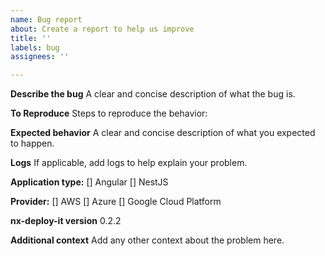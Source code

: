 ```yaml
---
name: Bug report
about: Create a report to help us improve
title: ''
labels: bug
assignees: ''

---
```


**Describe the bug**
A clear and concise description of what the bug is.

**To Reproduce**
Steps to reproduce the behavior:

**Expected behavior**
A clear and concise description of what you expected to happen.

**Logs**
If applicable, add logs to help explain your problem.

**Application type:**
[] Angular
[] NestJS

**Provider:**
[] AWS
[] Azure
[] Google Cloud Platform

**nx-deploy-it version**
0.2.2

**Additional context**
Add any other context about the problem here.
